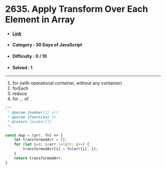 # 2635. Apply Transform Over Each Element in Array
* #### [Link](https://leetcode.com/problems/apply-transform-over-each-element-in-array/?envType=study-plan-v2&envId=30-days-of-javascript)
* #### Category : 30 Days of JavaScript
* #### Difficulty : 0 / 10  
* #### Solved : 1

<hr />

1. for (with operational container, without any container)
2. forEach 
3. reduce
4. for ... of 
```js
/**
 * @param {number[]} arr
 * @param {Function} fn
 * @return {number[]}
 */

const map = (arr, fn) => {
    let transformedArr = [];
    for (let i=0; i<arr.length; i++) {
        transformedArr[i] = fn(arr[i], i);
    }
    return transformedArr;
}
```